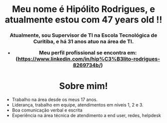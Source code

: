 <h1 align="center">Meu nome é Hipólito Rodrigues, e atualmente estou com 47 years old !!</h1>
<h3 align="center">Atualmente, sou Supervisor de TI na Escola Tecnológica de Curitiba, e há 31 anos atuo na área de TI. </h>

- Meu perfil profissional se encontra em: (https://www.linkedin.com/in/hip%C3%B3lito-rodrigues-8269734b/)
<h1 align="center">Sobre mim!</h1>

- Trabalho na área desde os meus 17 anos.
- Liderança, trabalho em equipe, atendimentos em níveis 1, 2 e 3.
- Boa comunicação verbal e escrita
- Experiência na área técnica de atendimento a end user, redes, helpdesk

